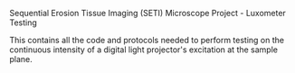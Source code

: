 Sequential Erosion Tissue Imaging (SETI) Microscope Project - Luxometer Testing 

This contains all the code and protocols needed to perform testing on the continuous intensity of a digital light projector's excitation at the sample plane. 
